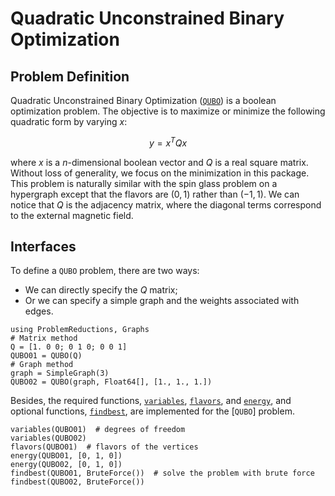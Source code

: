 # Quadratic Unconstrained Binary Optimization

## Problem Definition
Quadratic Unconstrained Binary Optimization ([`QUBO`](@ref)) is a boolean optimization problem. The objective is to maximize or minimize the following quadratic form by varying $x$:
```math
y = x^T Q x
```
where $x$ is a $n$-dimensional boolean vector and $Q$ is a real square matrix. Without loss of generality, we focus on the minimization in this package. This problem is naturally similar with the spin glass problem on a hypergraph except that the flavors are $(0, 1)$ rather than $(-1,1)$. We can notice that $Q$ is the adjacency matrix, where the diagonal terms correspond to the external magnetic field.

## Interfaces
To define a `QUBO` problem, there are two ways:
* We can directly specify the $Q$ matrix;
* Or we can specify a simple graph and the weights associated with edges.
```@repl QUBO
using ProblemReductions, Graphs
# Matrix method
Q = [1. 0 0; 0 1 0; 0 0 1]
QUBO01 = QUBO(Q)
# Graph method
graph = SimpleGraph(3)
QUBO02 = QUBO(graph, Float64[], [1., 1., 1.])
```

Besides, the required functions, [`variables`](@ref), [`flavors`](@ref), and [`energy`](@ref), and optional functions, [`findbest`](@ref), are implemented for the [`QUBO`] problem.
```@repl QUBO
variables(QUBO01)  # degrees of freedom
variables(QUBO02)
flavors(QUBO01)  # flavors of the vertices
energy(QUBO01, [0, 1, 0])
energy(QUBO02, [0, 1, 0]) 
findbest(QUBO01, BruteForce())  # solve the problem with brute force
findbest(QUBO02, BruteForce()) 
```